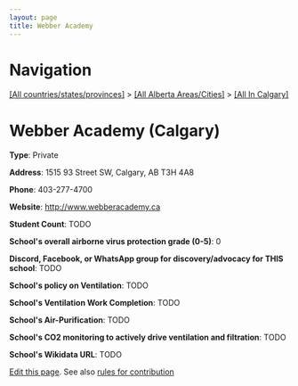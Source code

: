 ```yaml
---
layout: page
title: Webber Academy
---
```

# Navigation

[[All countries/states/provinces]](../../..) > [[All Alberta Areas/Cities]](../..) > [[All In Calgary]](..)

# Webber Academy (Calgary)

**Type**: Private

**Address**: 1515 93 Street SW, Calgary, AB T3H 4A8

**Phone**: 403-277-4700

**Website**: <http://www.webberacademy.ca>

**Student Count**: TODO

**School's overall airborne virus protection grade (0-5)**: 0

**Discord, Facebook, or WhatsApp group for discovery/advocacy for THIS school**: TODO

**School's policy on Ventilation**: TODO

**School's Ventilation Work Completion**: TODO

**School's Air-Purification**: TODO

**School's CO2 monitoring to actively drive ventilation and filtration**: TODO

**School's Wikidata URL**: TODO


[Edit this page](https://github.com/ventilate-schools/AB/edit/main/./Calgary/Webber_Academy.md). See also [rules for contribution](../../../contribution-rules/)